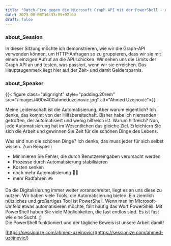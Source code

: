 ```yaml
---
title: "Batch-Fire gegen die Microsoft Graph API mit der PowerShell - Ahmed Uzejnović"
date: 2023-08-08T16:33:09+02:00
draft: false
---
```


### about_Session

In dieser Sitzung möchte ich demonstrieren, wie wir die Graph-API verwenden können, um HTTP-Anfragen so zu gruppieren, dass wir sie mit einem einzigen Aufruf an die API schicken. Wir sehen uns die Limits der Graph API an und testen, was passiert, wenn wir sie erreichen. Das Hauptaugenmerk liegt hier auf der Zeit- und damit Geldersparnis.

### about_Speaker

{{< figure class="alignright" style="padding:20rem" src="/images/400x400ahmeduzejnovic.jpg" alt="Ahmed Uzejnović">}}

Meine Leidenschaft ist die Automatisierung. Aber warum eigentlich? Ich denke, das kommt von der Hilfsbereitschaft. Bisher habe ich niemanden getroffen, der automatisiert und wenig hilfreich ist. Warum hilfreich? Nun, jede Automatisierung hat im Wesentlichen das gleiche Ziel. Erleichtern Sie sich die Arbeit und gewinnen Sie Zeit für die schönen Dinge des Lebens.

Was sind nun die schönen Dinge? Ich denke, das muss jeder für sich selbst wissen. Zum Beispiel :

- Minimieren Sie Fehler, die durch Benutzereingaben verursacht werden
- Prozesse durch Automatisierung stabilisieren
- Kosten senken
- noch mehr Automatisierung 🕺🏻
- mehr Radfahren 🚲

Da die Digitalisierung immer weiter voranschreitet, liegt es an uns diese zu nutzen. Wir haben viele Tools, die Automatisierung bieten. Ein ziemlich nützliches und großartiges Tool ist PowerShell. Wenn man im Microsoft-Umfeld etwas automatisieren möchte, fällt häufig das Wort PowerShell. Mit PowerShell haben Sie viele Möglichkeiten, die fast endlos sind. Es ist fast wie eine Sucht. ;)  
Die PowerShell funktioniert und der tägliche Beweis ist unsere Arbeit damit!

[https://sessionize.com/ahmed-uzejnovic/](https://sessionize.com/ahmed-uzejnovic/)
